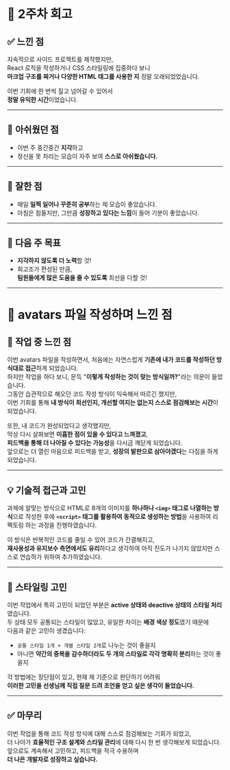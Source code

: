 # 📝 2주차 회고

## ✅ 느낀 점

지속적으로 사이드 프로젝트를 제작했지만,  
React 로직을 작성하거나 CSS 스타일링에 집중하다 보니  
**마크업 구조를 짜거나 다양한 HTML 태그를 사용한 지** 정말 오래되었었습니다.

이번 기회에 한 번씩 짚고 넘어갈 수 있어서  
**정말 유익한 시간**이었습니다.

---

## 🙁 아쉬웠던 점

- 이번 주 중간중간 **지각**하고
- 정신을 못 차리는 모습이 자주 보여 **스스로 아쉬웠습니다.**

---

## 💪 잘한 점

- 매일 **일찍 일어나 꾸준히 공부**하는 제 모습이 좋았습니다.
- 아침은 힘들지만, 그만큼 **성장하고 있다는 느낌**이 들어 기분이 좋았습니다.

---

## 🎯 다음 주 목표

- **지각하지 않도록 더 노력**할 것!
- 회고조가 편성된 만큼,  
  **팀원들에게 많은 도움을 줄 수 있도록** 최선을 다할 것!

---

# 📝 avatars 파일 작성하며 느낀 점

## 🤔 작업 중 느낀 점

이번 avatars 파일을 작성하면서, 처음에는 자연스럽게 **기존에 내가 코드를 작성하던 방식대로 접근**하게 되었습니다.  
하지만 작업을 하다 보니, 문득 "**이렇게 작성하는 것이 맞는 방식일까?**"라는 의문이 들었습니다.  
그동안 습관적으로 해오던 코드 작성 방식이 익숙해서 따르긴 했지만,  
이번 기회를 통해 **내 방식이 최선인지, 개선할 여지는 없는지 스스로 점검해보는 시간**이 되었습니다.

또한, 내 코드가 완성되었다고 생각했지만,  
막상 다시 살펴보면 **미흡한 점이 있을 수 있다고 느껴졌고**,  
**피드백을 통해 더 나아질 수 있다는 가능성**을 다시금 깨닫게 되었습니다.  
앞으로는 더 열린 마음으로 피드백을 받고, **성장의 발판으로 삼아야겠다**는 다짐을 하게 되었습니다.

---

## 💡 기술적 접근과 고민

과제에 알맞는 방식으로 HTML로 8개의 이미지를 **하나하나 `<img>` 태그로 나열하는 방식**으로 작성한 후에
**`<script>` 태그를 활용하여 동적으로 생성하는 방법**을 사용하여 리펙토링 하는 과정을 진행하였습니다.

이 방식은 반복적인 코드를 줄일 수 있어 코드가 간결해지고,  
**재사용성과 유지보수 측면에서도 유리**하다고 생각하여 아직 진도가 나가지 않았지만 스스로 연습하가 위하여 추가하였습니다.

---

## 🎨 스타일링 고민

이번 작업에서 특히 고민이 되었던 부분은 **active 상태와 deactive 상태의 스타일 처리**였습니다.  
두 상태 모두 공통되는 스타일이 많았고, 유일한 차이는 **배경 색상 정도**였기 때문에  
다음과 같은 고민이 생겼습니다:

- `공통 스타일 1개 + 개별 스타일 2개`로 나누는 것이 좋을지
- 아니면 **약간의 중복을 감수하더라도 두 개의 스타일로 각각 명확히 분리**하는 것이 좋을지

각 방법에는 장단점이 있고, 현재 제 기준으로 판단하기 어려워  
**이러한 고민을 선생님께 직접 질문 드려 조언을 얻고 싶은 생각이 들었습니다.**

---

## ✅ 마무리

이번 작업을 통해 코드 작성 방식에 대해 스스로 점검해보는 기회가 되었고,  
더 나아가 **효율적인 구조 설계와 스타일 관리**에 대해 다시 한 번 생각해보게 되었습니다.  
앞으로도 계속해서 고민하고, 피드백을 적극 수용하며  
**더 나은 개발자로 성장하고 싶습니다.**

